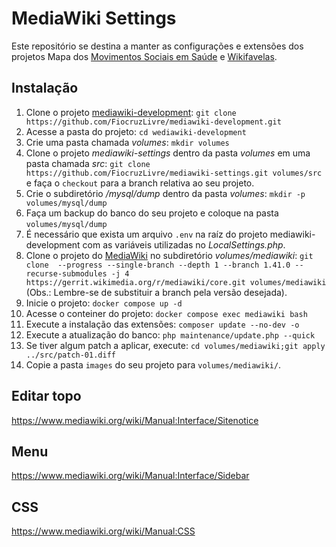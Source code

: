 # MediaWiki Settings
  
  Este repositório se destina a manter as configurações e extensões dos projetos Mapa dos [Movimentos Sociais em Saúde](https://mapamovsaude.net.br) e [Wikifavelas](https://wikifavelas.com.br/).
  
  ## Instalação
  
  1. Clone o projeto [mediawiki-development](https://github.com/FiocruzLivre/mediawiki-development.git): `git clone https://github.com/FiocruzLivre/mediawiki-development.git`
  2. Acesse a pasta do projeto: `cd wediawiki-development`
  3. Crie uma pasta chamada _volumes_: `mkdir volumes`
  4. Clone o projeto _mediawiki-settings_ dentro da pasta _volumes_ em uma pasta chamada _src_: `git clone https://github.com/FiocruzLivre/mediawiki-settings.git volumes/src` e faça o `checkout` para a branch relativa ao seu projeto.
  5. Crie o subdiretório _/mysql/dump_ dentro da pasta _volumes_: `mkdir -p volumes/mysql/dump`
  6. Faça um backup do banco do seu projeto e coloque na pasta `volumes/mysql/dump`
  7. É necessário que exista um arquivo `.env` na raíz do projeto mediawiki-development com as variáveis utilizadas no _LocalSettings.php_.
  8. Clone o projeto do [MediaWiki](https://www.mediawiki.org/) no subdiretório _volumes/mediawiki_: `git clone  --progress --single-branch --depth 1 --branch 1.41.0 --recurse-submodules -j 4 https://gerrit.wikimedia.org/r/mediawiki/core.git volumes/mediawiki` (Obs.: Lembre-se de substituir a branch pela versão desejada).
  9. Inicie o projeto: `docker compose up -d`
  10. Acesse o conteiner do projeto: `docker compose exec mediawiki bash`
  11. Execute a instalação das extensões: `composer update --no-dev -o`
  12. Execute a atualização do banco: `php maintenance/update.php --quick`
  13. Se tiver algum patch a aplicar, execute: `cd volumes/mediawiki;git apply ../src/patch-01.diff`
  14. Copie a pasta `images` do seu projeto para `volumes/mediawiki/`.
  
  ## Editar topo
  
  https://www.mediawiki.org/wiki/Manual:Interface/Sitenotice
  
  
  ## Menu
  
  https://www.mediawiki.org/wiki/Manual:Interface/Sidebar
  
  
  ## CSS
  https://www.mediawiki.org/wiki/Manual:CSS

